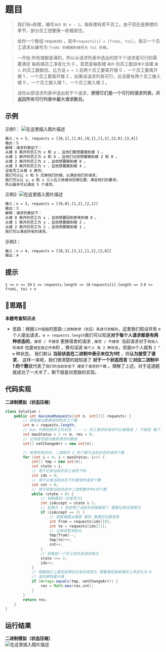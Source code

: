 # 题目
>我们有` n `栋楼，编号从` 0 到 n - 1 `。每栋楼有若干员工。由于现在是换楼的季节，部分员工想要换一栋楼居住。

>给你一个数组 requests ，其中` requests[i] = [fromi, toi] `，表示一个员工请求从编号为 `fromi 的楼搬到编号为 toi 的楼`。

>一开始 所有楼都是满的，所以从请求列表中选出的若干个请求是可行的需要满足 每栋楼员工净变化为 0 。意思是每栋楼 `离开` 的员工数目` 等于 `该楼 `搬入` 的员工数数目。比方说 `n = 3` 且两个员工要离开楼 0 ，一个员工要离开楼 1 ，一个员工要离开楼 2 ，如果该请求列表可行，应该要有两个员工搬入楼 0 ，一个员工搬入楼 1 ，一个员工搬入楼 2 。

>请你从原请求列表中选出若干个请求，**使得它们是一个可行的请求列表，并返回所有可行列表中最大请求数目。**

 ## 示例

示例1：
![在这里插入图片描述](https://pic.leetcode-cn.com/1646024159-Qwsyni-file_1646024161283)

```txt
输入：n = 5, requests = [[0,1],[1,0],[0,1],[1,2],[2,0],[3,4]]
输出：5
解释：请求列表如下：
从楼 0 离开的员工为 x 和 y ，且他们都想要搬到楼 1 。
从楼 1 离开的员工为 a 和 b ，且他们分别想要搬到楼 2 和 0 。
从楼 2 离开的员工为 z ，且他想要搬到楼 0 。
从楼 3 离开的员工为 c ，且他想要搬到楼 4 。
没有员工从楼 4 离开。
我们可以让 x 和 b 交换他们的楼，以满足他们的请求。
我们可以让 y，a 和 z 三人在三栋楼间交换位置，满足他们的要求。
所以最多可以满足 5 个请求。
```

示例2:
![在这里插入图片描述](https://pic.leetcode-cn.com/1646024159-DRIFhC-file_1646024161392)

```txt
输入：n = 3, requests = [[0,0],[1,2],[2,1]]
输出：3
解释：请求列表如下：
从楼 0 离开的员工为 x ，且他想要回到原来的楼 0 。
从楼 1 离开的员工为 y ，且他想要搬到楼 2 。
从楼 2 离开的员工为 z ，且他想要搬到楼 1 。
我们可以满足所有的请求。
```
示例3：
```txt
输入：n = 4, requests = [[0,3],[3,1],[1,2],[2,0]]
输出：4
```
## 提示
`1 <= n <= 20`
`1 <= requests.length <= 16`
`requests[i].length == 2`
`0 <= fromi, toi < n`

## 📝思路📝


**本题考查知识点**

- 思路：根据`三叶姐姐`的思路:`二进制枚举（状压）来进行求解的`，这里我们假设共有 `m` 个人提出请求，`m = requests.length`我们可以知道**对于每个人请求都是有两种状态的**，`接受 / 不接受` 更换宿舍的请求 , `接受 / 不接受 `当前请求对于`其他人的请求` 也是`相互独立开来`的 ，换句话说 `每个人 有 2 种状态`，但是m个人就有 `2 ^ m` 种状态。 我们默认 **当前状态在二进制中表示末位为1时** ，则**认为接受了请求**，  这样一来呢，我们很清楚的就知道了 **对于一个状态而言** 它**对应二进制中 1 的个数**就代表了`我们的当前状态下 接受了请求的个数` 。理解了上述，对于这道题就成功了一大半了，剩下就是对思路的实现。

## 代码实现
**二进制模拟（状态压缩）**
```java
class Solution {
    public int maximumRequests(int n, int[][] requests) {
        // 获取提出更换请求的员工个数
        int m = requests.length;
        // max 代表的是员工的状态 -----> 员工请求的请求可以被接受 / 不接受 每个员工有两种状态 那么就有 2^m 次种状态结果
        int maxStatus = 1 << m, res = 0;
        // 记录是否成功接受请求的数组
        int[] netChangeArr = new int[n];

        // 枚举所有状态，二进制中 1 的个数为当前状态的请求个数
        for (int i = 0; i < maxStatus; i++) {
            int[] tmp = new int[n];
            int state = i;
            // 用于记录当前的员工请求下标
            int idx = 0;
            // 用于记录当前状态下的接受的请求个数
            int cnt = 0;
            // 用于获取当前状态中二进制数字中1的个数
            while (state > 0) {
                // 判断最后一位是否为1
                int isAccept = state & 1;
                // 如果为 1 则说明了当前状态被接受了 需要记录住房情况
                if (isAccept == 1) {
                    // 获取需要从哪里 搬到 哪里的位置信息
                    int from = requests[idx][0];
                    int to = requests[idx][1];
                    // 记录住房净变化
                    tmp[from]--;
                    tmp[to]++;
                    cnt++;
                }
                // 获取前一个员工的状态请求情况
                state >>= 1;
                idx++;
            }
            // 根据我们上面完成得到记录住房变化 需要满足每栋楼员工净变化为 0
            // 滚动获取最大值
            if (Arrays.equals(tmp, netChangeArr)) {
                res = Math.max(res,cnt);
            }
        }
        return res;
    }
}
```

## 运行结果
**二进制模拟（状态压缩）**<br>
![在这里插入图片描述](https://pic.leetcode-cn.com/1646024159-SsYIoj-file_1646024161074)
